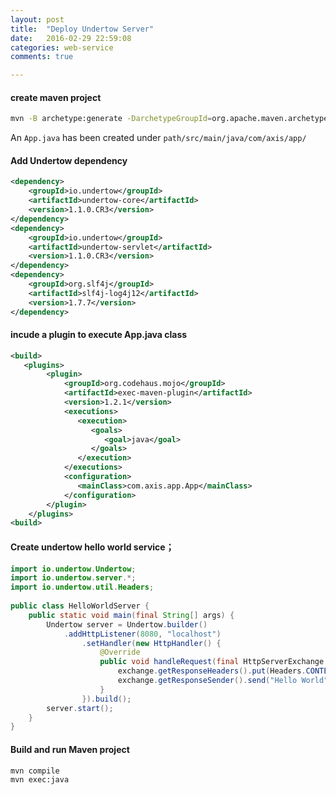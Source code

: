 ```yaml
---
layout: post
title:  "Deploy Undertow Server"
date:   2016-02-29 22:59:08
categories: web-service
comments: true

---
```



#### create maven project
```bash
mvn -B archetype:generate -DarchetypeGroupId=org.apache.maven.archetypes -DgroupId=com.axis.app -DartifactId=server
```

An `App.java` has been created under `path/src/main/java/com/axis/app/`

#### Add Undertow dependency
```xml
<dependency>
  	<groupId>io.undertow</groupId>
  	<artifactId>undertow-core</artifactId>
  	<version>1.1.0.CR3</version>
</dependency>
<dependency>
	<groupId>io.undertow</groupId>
  	<artifactId>undertow-servlet</artifactId>
  	<version>1.1.0.CR3</version>
</dependency>
<dependency>
  	<groupId>org.slf4j</groupId>
  	<artifactId>slf4j-log4j12</artifactId>
  	<version>1.7.7</version>
</dependency>
```

#### incude a plugin to execute App.java class
```xml
<build>
   <plugins>
        <plugin>
            <groupId>org.codehaus.mojo</groupId>
            <artifactId>exec-maven-plugin</artifactId>
            <version>1.2.1</version>
            <executions>
               <execution>
                  <goals>
                     <goal>java</goal>
                  </goals>
               </execution>
            </executions>
            <configuration>
               <mainClass>com.axis.app.App</mainClass>
            </configuration>
        </plugin>
    </plugins>
<build>
```	
#### Create undertow hello world service；
```java
import io.undertow.Undertow;
import io.undertow.server.*;
import io.undertow.util.Headers;
	
public class HelloWorldServer {
    public static void main(final String[] args) {
    	Undertow server = Undertow.builder()
        	.addHttpListener(8080, "localhost")
                .setHandler(new HttpHandler() {
                    @Override
                    public void handleRequest(final HttpServerExchange exchange) throws Exception {
                        exchange.getResponseHeaders().put(Headers.CONTENT_TYPE, "text/plain");
                        exchange.getResponseSender().send("Hello World");
                    }
                }).build();
        server.start();
   	}
}
```	
#### Build and run Maven project
```bash
mvn compile
mvn exec:java
```	


